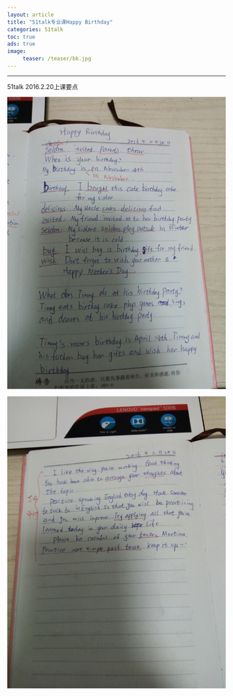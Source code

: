 ```yaml
---
layout: article
title: "51talk专业课Happy Birthday"
categories: 51talk
toc: true
ads: true
image:
     teaser: /teaser/bk.jpg
---
```


---

51talk   2016.2.20上课要点

![ss](https://github.com/storage201602/storage201602/blob/master/chenyifan2016/_posts/51talk/2016-02-22-102151talk.md/0222_47.jpg?raw=true)

![ss](https://github.com/storage201602/storage201602/blob/master/chenyifan2016/_posts/51talk/2016-02-22-102151talk.md/0222_48.jpg?raw=true)